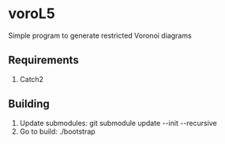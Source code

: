 # voroL5
Simple program to generate restricted Voronoi diagrams

## Requirements

1. Catch2

## Building

1. Update submodules: git submodule update --init --recursive
2. Go to build: ./bootstrap

